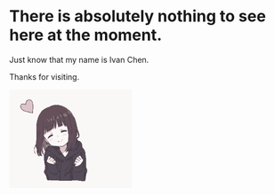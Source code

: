 # There is absolutely nothing to see here at the moment. 

Just know that my name is Ivan Chen. 

Thanks for visiting. 

<img src="tenor.gif">